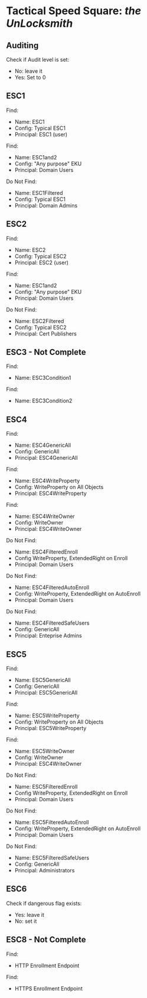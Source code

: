 # Tactical Speed Square: *the UnLocksmith*

## Auditing
Check if Audit level is set:
  - No: leave it
  - Yes: Set to 0

## ESC1
Find:
  - Name: ESC1
  - Config: Typical ESC1
  - Principal: ESC1 (user)

Find:
  - Name: ESC1and2
  - Config: "Any purpose" EKU
  - Principal: Domain Users

Do Not Find:
  - Name: ESC1Filtered
  - Config: Typical ESC1
  - Principal: Domain Admins

## ESC2
Find:
  - Name: ESC2
  - Config: Typical ESC2
  - Principal: ESC2 (user)

Find:
  - Name: ESC1and2
  - Config: "Any purpose" EKU
  - Principal: Domain Users

Do Not Find:
  - Name: ESC2Filtered
  - Config: Typical ESC2
  - Principal: Cert Publishers

## ESC3 - Not Complete
Find:
  - Name: ESC3Condition1

Find:
  - Name: ESC3Condition2

## ESC4
Find:
  - Name: ESC4GenericAll
  - Config: GenericAll
  - Principal: ESC4GenericAll

Find:
  - Name: ESC4WriteProperty
  - Config: WriteProperty on All Objects
  - Principal: ESC4WriteProperty

Find:
  - Name: ESC4WriteOwner
  - Config: WriteOwner
  - Principal: ESC4WriteOwner

Do Not Find:
  - Name: ESC4FilteredEnroll
  - Config WriteProperty, ExtendedRight on Enroll
  - Principal: Domain Users

Do Not Find:
  - Name: ESC4FilteredAutoEnroll
  - Config: WriteProperty, ExtendedRight on AutoEnroll
  - Principal: Domain Users

Do Not Find:
  - Name: ESC4FilteredSafeUsers
  - Config: GenericAll
  - Principal: Enteprise Admins

## ESC5
Find:
  - Name: ESC5GenericAll
  - Config: GenericAll
  - Principal: ESC5GenericAll

Find:
  - Name: ESC5WriteProperty
  - Config: WriteProperty on All Objects
  - Principal: ESC5WriteProperty

Find:
  - Name: ESC5WriteOwner
  - Config: WriteOwner
  - Principal: ESC4WriteOwner

Do Not Find:
  - Name: ESC5FilteredEnroll
  - Config WriteProperty, ExtendedRight on Enroll
  - Principal: Domain Users

Do Not Find:
  - Name: ESC5FilteredAutoEnroll
  - Config: WriteProperty, ExtendedRight on AutoEnroll
  - Principal: Domain Users

Do Not Find:
  - Name: ESC5FilteredSafeUsers
  - Config: GenericAll
  - Principal: Administrators

## ESC6
Check if dangerous flag exists:
  - Yes: leave it
  - No: set it

## ESC8 - Not Complete
Find:
  - HTTP Enrollment Endpoint

Find:
  - HTTPS Enrollment Endpoint
